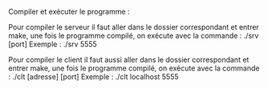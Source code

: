Compiler et exécuter le programme :

Pour compiler le serveur il faut aller dans le dossier correspondant et entrer make, une fois le
programme compilé, on exécute avec la commande : ./srv [port]
Exemple : ./srv 5555

Pour compiler le client il faut aussi aller dans le dossier correspondant et entrer make, une fois le
programme compilé, on exécute avec la commande : ./clt [adresse] [port]
Exemple : ./clt localhost 5555
